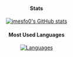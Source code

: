 <div class="myWrapper" markdown="1" align="center">

#### Stats
[![jmesfo0's GitHub stats](https://github-readme-stats.vercel.app/api?username=jmesfo0)](https://github.com/jmesfo0)

#### Most Used Languages
[![Languages](https://github-readme-stats.vercel.app/api/top-langs/?username=jmesfo0)](https://github.com/jmesfo0)

</div>


<!--
**jmesfo0/jmesfo0** is a ✨ _special_ ✨ repository because its `README.md` (this file) appears on your GitHub profile.

Here are some ideas to get you started:

- 🔭 I’m currently working on ...
- 🌱 I’m currently learning ...
- 👯 I’m looking to collaborate on ...
- 🤔 I’m looking for help with ...
- 💬 Ask me about ...
- 📫 How to reach me: ...
- 😄 Pronouns: ...
- ⚡ Fun fact: ...
-->
